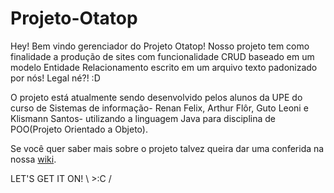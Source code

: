 # Projeto-Otatop
Hey! Bem vindo gerenciador do Projeto Otatop! Nosso projeto tem como finalidade a produção de sites com funcionalidade CRUD
baseado em um modelo Entidade Relacionamento escrito em um arquivo texto padonizado por nós! Legal né?! :D

O projeto está atualmente sendo desenvolvido pelos alunos da UPE do curso de Sistemas de informação- Renan Felix, Arthur Flôr, Guto Leoni e Klismann Santos- utilizando a linguagem Java para disciplina de POO(Projeto Orientado a Objeto).

Se você quer saber mais sobre o projeto talvez queira dar uma conferida na nossa [wiki](https://github.com/cb130felix/Projeto-Otatop/wiki).

LET'S GET IT ON! \ >:C /
